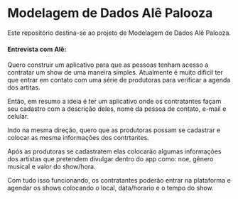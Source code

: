 <h1>Modelagem de Dados Alê Palooza</h1>
<p>Este repositório destina-se ao projeto de Modelagem de Dados Alê Palooza.</p>
<h4>Entrevista com Alê:</h4>
<p>Quero construir um aplicativo para que as pessoas tenham acesso a contratar um show de uma maneira simples. Atualmente é muito dificil ter que entrar em contato com uma série de produtoras para verificar a agenda dos artitas.</p>
<p>Então, em resumo a ideia é ter um aplicativo onde os contratantes façam seu cadastro com a descrição deles, nome da pessoa de contato, e-mail e celular.</p>
<p>Indo na mesma direção, quero que as produtoras possam se cadastrar e colocar as mesma informações dos contrtantes.</p>
<p>Após as produtoras se cadastratem elas colocarão algumas informações dos artistas que pretendem divulgar dentro do app como: noe, gênero musical e valor do show/hora.</p>
<p>Com tudo isso funcionando, os contratantes poderão entrar na plataforma e agendar os shows colocando o local, data/horario e o tempo do show.</p>
